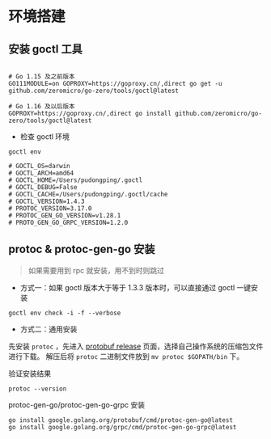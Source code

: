 # 环境搭建

## 安装 goctl 工具

```shell

# Go 1.15 及之前版本
GO111MODULE=on GOPROXY=https://goproxy.cn/,direct go get -u github.com/zeromicro/go-zero/tools/goctl@latest

# Go 1.16 及以后版本
GOPROXY=https://goproxy.cn/,direct go install github.com/zeromicro/go-zero/tools/goctl@latest 

```

- 检查 goctl 环境

```shell
goctl env

# GOCTL_OS=darwin
# GOCTL_ARCH=amd64
# GOCTL_HOME=/Users/pudongping/.goctl
# GOCTL_DEBUG=False
# GOCTL_CACHE=/Users/pudongping/.goctl/cache
# GOCTL_VERSION=1.4.3
# PROTOC_VERSION=3.17.0
# PROTOC_GEN_GO_VERSION=v1.28.1
# PROTO_GEN_GO_GRPC_VERSION=1.2.0
```

## protoc & protoc-gen-go 安装

> 如果需要用到 rpc 就安装，用不到时则跳过

- 方式一：如果 goctl 版本大于等于 1.3.3 版本时，可以直接通过 goctl 一键安装

```shell
goctl env check -i -f --verbose
```

- 方式二：通用安装

先安装 `protoc` ，先进入 [protobuf release](https://github.com/protocolbuffers/protobuf/releases) 页面，选择自己操作系统的压缩包文件进行下载。
解压后将 `protoc` 二进制文件放到 `mv protoc $GOPATH/bin` 下。

验证安装结果

```shell
protoc --version
```

protoc-gen-go/protoc-gen-go-grpc 安装

```shell
go install google.golang.org/protobuf/cmd/protoc-gen-go@latest
go install google.golang.org/grpc/cmd/protoc-gen-go-grpc@latest
```